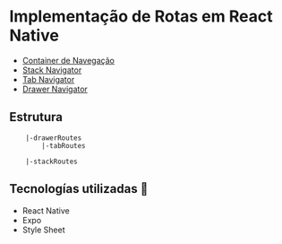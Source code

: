 # Implementação de Rotas em React Native

- [Container de Navegação](https://reactnavigation.org/docs/native-stack-navigator)
- [Stack Navigator](https://reactnavigation.org/docs/stack-navigator)
- [Tab Navigator](https://reactnavigation.org/docs/bottom-tab-navigator)
- [Drawer Navigator](https://reactnavigation.org/docs/drawer-navigator)

## Estrutura

```
    |-drawerRoutes
        |-tabRoutes

    |-stackRoutes
```

## Tecnologías utilizadas :robot:

- React Native
- Expo
- Style Sheet